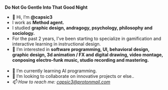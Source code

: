 <b>Do Not Go Gentle Into That Good Night</b>
- 👋 Hi, I’m <strong>@capsic3</strong>
- I work as <b>Method agent.</b><br>
- I studied <b>graphic design, andragogy, psychology, philosophy and sociology.</b> <br>
- For the past 2 years, I've been starting to specialize in gamification and interactive learning in instructional design. 
- 👀 I’m interested in <b>software programming, UI, behavioral design, graphic design, 3d animation / FX and digital drawing, video montage, conposing electro-funk music, studio recording and mastering.</b><br><br>
- 🌱 I’m currently learning AI programming. 
- 💞️ I’m looking to collaborate on innovative projects or else..<br>
- <em>📫 How to reach me: capsic3@protonmail.com</em>
